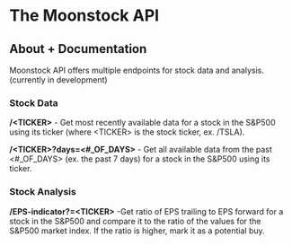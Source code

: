 # The Moonstock API
## About + Documentation
Moonstock API offers multiple endpoints for stock data and analysis. (currently in development)

### Stock Data
**/\<TICKER\>** - Get most recently available data for a stock in the S&P500 using its ticker (where \<TICKER\> is the stock ticker, ex. /TSLA).

**/\<TICKER\>?days=\<#_OF_DAYS\>** - Get all available data from the past \<#_OF_DAYS\> (ex. the past 7 days) for a stock in the S&P500 using its ticker.

### Stock Analysis
**/EPS-indicator?=\<TICKER\>** -Get ratio of EPS trailing to EPS forward for a stock in the S&P500 and compare it to the ratio of the values for the S&P500 market index. If the ratio is higher, mark it as a potential buy.
